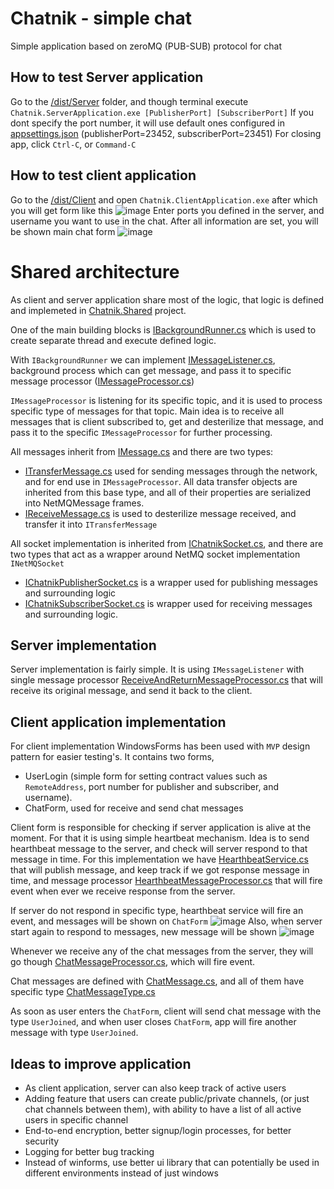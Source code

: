 # Chatnik - simple chat

Simple application based on zeroMQ (PUB-SUB) protocol for chat

## How to test Server application
Go to the [/dist/Server](https://github.com/aco228/VMode.Chatnik/tree/main/dist/Server) folder, and though terminal execute `Chatnik.ServerApplication.exe [PublisherPort] [SubscriberPort]`
If you dont specify the port number, it will use default ones configured in [appsettings.json](https://github.com/aco228/VMode.Chatnik/blob/main/src/Chatnik.ClientApplication/appsettings.json) (publisherPort=23452, subscriberPort=23451)
For closing app, click `Ctrl-C`, or `Command-C`

## How to test client application
Go to the [/dist/Client](https://github.com/aco228/VMode.Chatnik/tree/main/dist/Client) and open `Chatnik.ClientApplication.exe` after which you will get form like this
![image](https://user-images.githubusercontent.com/35331284/144751473-0a112b56-3f27-4ad1-8e3b-1d197e2b4545.png)
Enter ports you defined in the server, and username you want to use in the chat. After all information are set, you will be shown main chat form
![image](https://user-images.githubusercontent.com/35331284/144751511-f2b3d94d-115d-45e4-8204-efd7c4a329c7.png)



# Shared architecture

As client and server application share most of the logic, that logic is defined and implemeted in [Chatnik.Shared](https://github.com/aco228/VMode.Chatnik/tree/main/src/Chatnik.Shared) project.

One of the main building blocks is [IBackgroundRunner.cs](https://github.com/aco228/VMode.Chatnik/blob/main/src/Chatnik.Shared/Interfaces/IBackgroundRunner.cs) which is used to create separate thread and execute defined logic. 

With `IBackgroundRunner` we can implement [IMessageListener.cs](https://github.com/aco228/VMode.Chatnik/blob/main/src/Chatnik.Shared/Interfaces/IMessageListener.cs), background process which can get message, and pass it to specific message processor ([IMessageProcessor.cs](https://github.com/aco228/VMode.Chatnik/blob/main/src/Chatnik.Shared/Interfaces/IMessageProcessor.cs))

`IMessageProcessor` is listening for its specific topic, and it is used to process specific type of messages for that topic. Main idea is to receive all messages that is client subscribed to, get and desterilize that message, and pass it to the specific `IMessageProcessor` for further processing.

All messages inherit from [IMessage.cs](https://github.com/aco228/VMode.Chatnik/blob/main/src/Chatnik.Shared/Interfaces/IMessage..cs) and there are two types:
- [ITransferMessage.cs](https://github.com/aco228/VMode.Chatnik/blob/main/src/Chatnik.Shared/Interfaces/ITransferMessage.cs) used for sending messages through the network, and for end use in `IMessageProcessor`. All data transfer objects are inherited from this base type, and all of their properties are serialized into NetMQMessage frames.
- [IReceiveMessage.cs](https://github.com/aco228/VMode.Chatnik/blob/main/src/Chatnik.Shared/Interfaces/IReceiveMessage.cs) is used to desterilize message received, and transfer it into `ITransferMessage`

All socket implementation is inherited from [IChatnikSocket.cs](https://github.com/aco228/VMode.Chatnik/blob/main/src/Chatnik.Shared/Interfaces/IChatnikSocket.cs), and there are two types that act as a wrapper around NetMQ socket implementation `INetMQSocket`
- [IChatnikPublisherSocket.cs](https://github.com/aco228/VMode.Chatnik/blob/main/src/Chatnik.Shared/Interfaces/IChatnikPublisherSocket.cs) is a wrapper used for publishing messages and surrounding logic
- [IChatnikSubscriberSocket.cs](https://github.com/aco228/VMode.Chatnik/blob/main/src/Chatnik.Shared/Interfaces/IChatnikSubscriberSocket.cs) is wrapper used for receiving messages and surrounding logic.

## Server implementation

Server implementation is fairly simple. It is using `IMessageListener` with single message processor [ReceiveAndReturnMessageProcessor.cs](https://github.com/aco228/VMode.Chatnik/blob/main/src/Chatnik.ServerApplication/MessageProcessors/ReceiveAndReturnMessageProcessor.cs) that will receive its original message, and send it back to the client.

## Client application implementation

For client implementation WindowsForms has been used with `MVP` design pattern for easier testing's.  It contains two forms, 
- UserLogin (simple form for setting contract values such as `RemoteAddress`, port number for publisher and subscriber, and username).
- ChatForm, used for receive and send chat messages

Client form is responsible for checking if server application is alive at the moment. For that it is using simple heartbeat mechanism. Idea is to send hearthbeat message to the server, and check will server respond to that message in time. For this implementation we have [HearthbeatService.cs](https://github.com/aco228/VMode.Chatnik/blob/main/src/Chatnik.ClientApplication.Core/Services/HearthbeatService.cs) that will publish message, and keep track if we got response message in time, and message processor [HearthbeatMessageProcessor.cs](https://github.com/aco228/VMode.Chatnik/blob/main/src/Chatnik.ClientApplication.Core/MessageProcessors/HearthbeatMessageProcessor.cs) that will fire event when ever we receive response from the server.

If server do not respond in specific type, hearthbeat service will fire an event, and messages will be shown on `ChatForm`
![image](https://user-images.githubusercontent.com/35331284/144752284-a27132fa-c7d0-4023-be62-b51e0ed7238c.png)
Also, when server start again to respond to messages, new message will be shown
![image](https://user-images.githubusercontent.com/35331284/144752305-d9864b27-ff28-4cc2-9651-f2d4600b8fe3.png)


Whenever we receive any of the chat messages from the server, they will go though [ChatMessageProcessor.cs](https://github.com/aco228/VMode.Chatnik/blob/main/src/Chatnik.ClientApplication.Core/MessageProcessors/ChatMessageProcessor.cs), which will fire event.

Chat messages are defined with [ChatMessage.cs](https://github.com/aco228/VMode.Chatnik/blob/main/src/Chatnik.Shared/Models/ChatMessage.cs), and all of them have specific type [ChatMessageType.cs](https://github.com/aco228/VMode.Chatnik/blob/main/src/Chatnik.Shared/Models/ChatMessageType.cs)

As soon as user enters the `ChatForm`, client will send chat message with the type `UserJoined`, and when user closes `ChatForm`, app will fire another message with type `UserJoined`.

## Ideas to improve application

- As client application, server can also keep track of active users
- Adding feature that users can create public/private channels, (or just chat channels between them), with ability to have a list of all active users in specific channel
- End-to-end encryption, better signup/login processes, for better security
- Logging for better bug tracking
- Instead of winforms, use better ui library that can potentially be used in different environments instead of just windows
